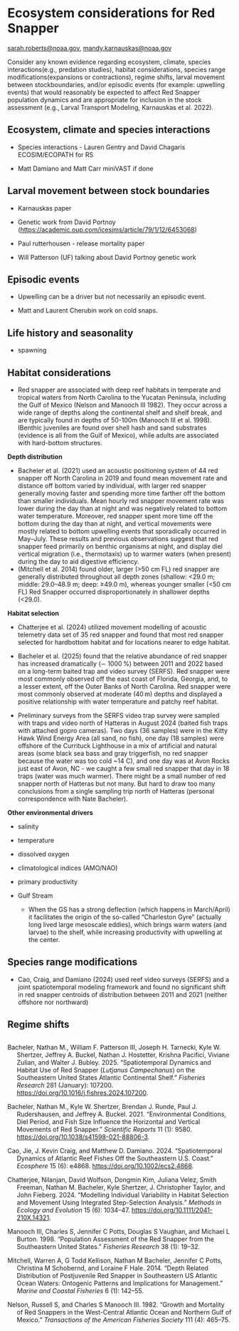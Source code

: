 # Ecosystem considerations for Red Snapper
sarah.roberts@noaa.gov, mandy.karnauskas@noaa.gov

Consider any known evidence regarding ecosystem, climate, species
interactions(e.g., predation studies), habitat considerations, species
range modifications(expansions or contractions), regime shifts, larval
movement between stockboundaries, and/or episodic events (for example:
upwelling events) that would reasonably be expected to affect Red
Snapper population dynamics and are appropriate for inclusion in the
stock assessment (e.g., Larval Transport Modeling, Karnauskas et
al. 2022).

## Ecosystem, climate and species interactions

- Species interactions - Lauren Gentry and David Chagaris ECOSIM/ECOPATH
  for RS

- Matt Damiano and Matt Carr miniVAST if done

## Larval movement between stock boundaries

- Karnauskas paper

- Genetic work from David Portnoy
  (<https://academic.oup.com/icesjms/article/79/1/12/6453068>)

- Paul rutterhousen - release mortality paper

- Will Patterson (UF) talking about David Portnoy genetic work

## Episodic events

- Upwelling can be a driver but not necessarily an episodic event. 

- Matt and Laurent Cherubin work on cold snaps. 

## Life history and seasonality

- spawning

## Habitat considerations

- Red snapper are associated with deep reef habitats in temperate and
  tropical waters from North Carolina to the Yucatan Peninsula,
  including the Gulf of Mexico (Nelson and Manooch III 1982). They occur
  across a wide range of depths along the continental shelf and shelf
  break, and are typically found in depths of 50-100m (Manooch III et
  al. 1998). IBenthic juveniles are found over shell hash and sand
  substrates (evidence is all from the Gulf of Mexico), while adults are
  associated with hard-bottom structures.

**Depth distribution** 

- Bacheler et al. (2021) used an acoustic positioning system of 44 red
  snapper off North Carolina in 2019 and found mean movement rate and
  distance off bottom varied by individual, with larger red snapper
  generally moving faster and spending more time farther off the bottom
  than smaller individuals. Mean hourly red snapper movement rate was
  lower during the day than at night and was negatively related to
  bottom water temperature. Moreover, red snapper spent more time off
  the bottom during the day than at night, and vertical movements were
  mostly related to bottom upwelling events that sporadically occurred
  in May–July. These results and previous observations suggest that red
  snapper feed primarily on benthic organisms at night, and display diel
  vertical migration (i.e., thermotaxis) up to warmer waters (when
  present) during the day to aid digestive efficiency. 
- (Mitchell et al. 2014) found older, larger (\>50 cm FL) red snapper
  are generally distributed throughout all depth zones (shallow:
  \<29.0 m; middle: 29.0–48.9 m; deep: ≥49.0 m), whereas younger smaller
  (\<50 cm FL) Red Snapper occurred disproportionately in shallower
  depths (\<29.0).

**Habitat selection** 

- Chatterjee et al. (2024) utilized movement modelling of acoustic
  telemetry data set of 35 red snapper and found that most red snapper
  selected for hardbottom habitat and for locations nearer to edge
  habitat.

- Bacheler et al. (2025) found that the relative abundance of red
  snapper has increased dramatically (∼ 1000 %) between 2011 and 2022
  based on a long-term baited trap and video survey (SERFS). Red snapper
  were most commonly observed off the east coast of Florida, Georgia,
  and, to a lesser extent, off the Outer Banks of North Carolina. Red
  snapper were most commonly observed at moderate (40 m) depths and
  displayed a positive relationship with water temperature and patchy
  reef habitat.

- Preliminary surveys from the SERFS video trap survey were sampled with
  traps and video north of Hatteras in August 2024 (baited fish traps
  with attached gopro cameras). Two days (36 samples) were in the Kitty
  Hawk Wind Energy Area (all sand, no fish), one day (18 samples) were
  offshore of the Currituck Lighthouse in a mix of artificial and
  natural areas (some black sea bass and gray triggerfish, no red
  snapper because the water was too cold ~14 C), and one day was at Avon
  Rocks just east of Avon, NC - we caught a few small red snapper that
  day in 18 traps (water was much warmer). There might be a small number
  of red snapper north of Hatteras but not many. But hard to draw too
  many conclusions from a single sampling trip north of Hatteras
  (personal correspondence with Nate Bacheler). 

**Other environmental drivers**

- salinity

- temperature

- dissolved oxygen

- climatological indices (AMO/NAO)

- primary productivity

- Gulf Stream

  - When the GS has a strong deflection (which happens in March/April)
    it facilitates the origin of the so-called “Charleston Gyre”
    (actually long lived large mesoscale eddies), which brings warm
    waters (and larvae) to the shelf, while increasing productivity with
    upwelling at the center. 

## Species range modifications

- Cao, Craig, and Damiano (2024) used reef video surveys (SERFS) and a
  joint spatiotemporal modeling framework and found no significant shift
  in red snapper centroids of distribution between 2011 and 2021
  (neither offshore nor northward)

## Regime shifts

## 

<div id="refs" class="references csl-bib-body hanging-indent"
entry-spacing="0">

<div id="ref-bacheler2025a" class="csl-entry">

Bacheler, Nathan M., William F. Patterson III, Joseph H. Tarnecki, Kyle
W. Shertzer, Jeffrey A. Buckel, Nathan J. Hostetter, Krishna Pacifici,
Viviane Zulian, and Walter J. Bubley. 2025. “Spatiotemporal Dynamics and
Habitat Use of Red Snapper (*Lutjanus Campechanus*) on the Southeastern
United States Atlantic Continental Shelf.” *Fisheries Research* 281
(January): 107200. <https://doi.org/10.1016/j.fishres.2024.107200>.

</div>

<div id="ref-bacheler2021" class="csl-entry">

Bacheler, Nathan M., Kyle W. Shertzer, Brendan J. Runde, Paul J.
Rudershausen, and Jeffrey A. Buckel. 2021. “Environmental Conditions,
Diel Period, and Fish Size Influence the Horizontal and Vertical
Movements of Red Snapper.” *Scientific Reports* 11 (1): 9580.
<https://doi.org/10.1038/s41598-021-88806-3>.

</div>

<div id="ref-cao2024" class="csl-entry">

Cao, Jie, J. Kevin Craig, and Matthew D. Damiano. 2024. “Spatiotemporal
Dynamics of Atlantic Reef Fishes Off the Southeastern U.S. Coast.”
*Ecosphere* 15 (6): e4868. <https://doi.org/10.1002/ecs2.4868>.

</div>

<div id="ref-chatterjee2024" class="csl-entry">

Chatterjee, Nilanjan, David Wolfson, Dongmin Kim, Juliana Velez, Smith
Freeman, Nathan M. Bacheler, Kyle Shertzer, J. Christopher Taylor, and
John Fieberg. 2024. “Modelling Individual Variability in Habitat
Selection and Movement Using Integrated Step-Selection Analysis.”
*Methods in Ecology and Evolution* 15 (6): 1034–47.
<https://doi.org/10.1111/2041-210X.14321>.

</div>

<div id="ref-manooch1998population" class="csl-entry">

Manooch III, Charles S, Jennifer C Potts, Douglas S Vaughan, and Michael
L Burton. 1998. “Population Assessment of the Red Snapper from the
Southeastern United States.” *Fisheries Research* 38 (1): 19–32.

</div>

<div id="ref-mitchell2014depth" class="csl-entry">

Mitchell, Warren A, G Todd Kellison, Nathan M Bacheler, Jennifer C
Potts, Christina M Schobernd, and Loraine F Hale. 2014. “Depth Related
Distribution of Postjuvenile Red Snapper in Southeastern US Atlantic
Ocean Waters: Ontogenic Patterns and Implications for Management.”
*Marine and Coastal Fisheries* 6 (1): 142–55.

</div>

<div id="ref-nelson1982growth" class="csl-entry">

Nelson, Russell S, and Charles S Manooch III. 1982. “Growth and
Mortality of Red Snappers in the West-Central Atlantic Ocean and
Northern Gulf of Mexico.” *Transactions of the American Fisheries
Society* 111 (4): 465–75.

</div>

</div>
